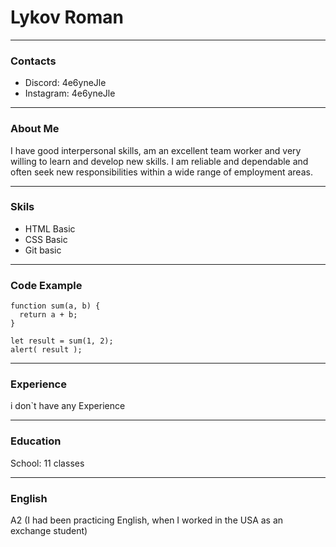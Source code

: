 # Lykov Roman

-----

### Contacts

* Discord: 4e6yneJle
* Instagram: 4e6yneJle

-----

### About Me

I have good interpersonal skills, am an excellent team worker and very willing to learn and develop new skills.
I am reliable and dependable and often seek new responsibilities within a wide range of employment areas.

-----

### Skils
* HTML Basic
* CSS Basic
* Git basic

-----

### Code Example
```
function sum(a, b) {
  return a + b;
}

let result = sum(1, 2);
alert( result );
```
-----

### Experience
i don`t have any Experience

-----

### Education

School: 11 classes

-----

### English
A2 (I had been practicing English, when I worked in the USA as an exchange student)